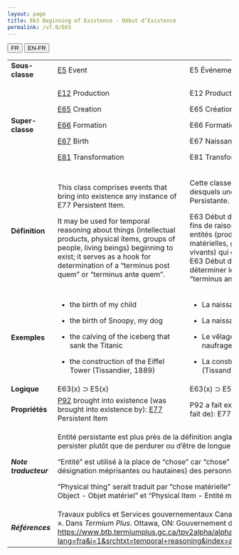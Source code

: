 ```yaml
---
layout: page
title: E63 Beginning of Existence - Début d’Existence
permalink: /v7.0/E63
---
```


<div class="lang-buttons">
  <button id="fr" class="activate">FR</button>
  <button id="en-fr">EN-FR</button>
</div>

<table>
<tbody>
<tr class="odd">
<td><strong>Sous-classe</strong></td>
<td class="en"><a href="https://docs.google.com/document/d/1yw_AJyDtcKGTc1oV_V2aSsl2413FsKLWdHpxEq-Nqgc/edit#heading=h.2zlqixl"><span class="underline">E5</span></a> Event</td>
<td>E5 Événement (/Évènement)</td>
</tr>
<tr class="even">
<td><strong>Super-classe</strong></td>
<td class="en"><p><a href="https://docs.google.com/document/d/1yw_AJyDtcKGTc1oV_V2aSsl2413FsKLWdHpxEq-Nqgc/edit#heading=h.1s66p4f"><span class="underline">E12</span></a> Production</p>
<p><a href="https://docs.google.com/document/d/1yw_AJyDtcKGTc1oV_V2aSsl2413FsKLWdHpxEq-Nqgc/edit#heading=h.1jvko6v"><span class="underline">E65</span></a> Creation</p>
<p><a href="https://docs.google.com/document/d/1yw_AJyDtcKGTc1oV_V2aSsl2413FsKLWdHpxEq-Nqgc/edit#heading=h.2j0ih2h"><span class="underline">E66</span></a> Formation</p>
<p><a href="https://docs.google.com/document/d/1yw_AJyDtcKGTc1oV_V2aSsl2413FsKLWdHpxEq-Nqgc/edit#heading=h.2wfod1i"><span class="underline">E67</span></a> Birth</p>
<p><a href="https://docs.google.com/document/d/1yw_AJyDtcKGTc1oV_V2aSsl2413FsKLWdHpxEq-Nqgc/edit#heading=h.1bkyn9b"><span class="underline">E81</span></a> Transformation</p></td>
<td><p>E12 Production</p>
<p>E65 Création</p>
<p>E66 Formation</p>
<p>E67 Naissance</p>
<p>E81 Transformation</p></td>
</tr>
<tr class="odd">
<td><strong>Définition</strong></td>
<td class="en"><p>This class comprises events that bring into existence any instance of E77 Persistent Item.</p>
<p>It may be used for temporal reasoning about things (intellectual products, physical items, groups of people, living beings) beginning to exist; it serves as a hook for determination of a “terminus post quem” or “terminus ante quem”.</p></td>
<td><p>Cette classe comprend les évènements lors desquels une instance de E77 Entité Persistante.</p>
<p>E63 Début d’existence peut être utilisé à des fins de raisonnement temporel sur des entités (produits intellectuels, entités matérielles, groupes de personnes, êtres vivants) qui commencent à exister du fait de E63 Début d’existence ; elle permet de déterminer le “terminus post quem” ou le “terminus ante quem”.</p></td>
</tr>
<tr class="even">
<td><strong>Exemples</strong></td>
<td class="en"><ul>
<li><p>the birth of my child</p></li>
<li><p>the birth of Snoopy, my dog</p></li>
<li><p>the calving of the iceberg that sank the Titanic</p></li>
<li><p>the construction of the Eiffel Tower (Tissandier, 1889)</p></li>
</ul></td>
<td><ul>
<li><p>La naissance de mon enfant</p></li>
<li><p>La naissance de Snoopy, mon chien</p></li>
<li><p>Le vêlage de l’iceberg qui a causé le naufrage du Titanic</p></li>
<li><p>La construction de la tour Eiffel (Tissandier, 1889)</p></li>
</ul></td>
</tr>
<tr class="odd">
<td><strong>Logique</strong></td>
<td class="en">E63(x) ⊃ E5(x)</td>
<td>E63(x) ⊃ E5(x)</td>
</tr>
<tr class="even">
<td><strong>Propriétés</strong></td>
<td class="en"><a href="https://docs.google.com/document/d/1yw_AJyDtcKGTc1oV_V2aSsl2413FsKLWdHpxEq-Nqgc/edit#heading=h.ywpzoz"><span class="underline">P92</span></a> brought into existence (was brought into existence by): <a href="https://docs.google.com/document/d/1yw_AJyDtcKGTc1oV_V2aSsl2413FsKLWdHpxEq-Nqgc/edit#heading=h.1p04j8c"><span class="underline">E77</span></a> Persistent Item</td>
<td>P92 a fait exister (a commencé à exister du fait de): E77 Entité persistante</td>
</tr>
<tr class="odd">
<td><strong><em>Note traducteur</em></strong></td>
<td colspan="2"><p>Entité persistante est plus près de la définition anglaise qui porte sur le fait de persister plutôt que de perdurer ou d’être de longue durée.</p>
<p>“Entité” est utilisé à la place de “chose” car “chose” n’inclut pas (à l’exception de désignation méprisantes ou hautaines) des personnes/groupes/humains.</p>
<p>“Physical thing” serait traduit par “chose matérielle” qui est cohérent avec “Physical Object - Objet matériel” et “Physical Item - Entité matérielle”.</p></td>

</tr>
<tr class="even">
<td><strong><em>Références</em></strong></td>
<td colspan="2">Travaux publics et Services gouvernementaux Canada. 2009. « temporal reasoning ». Dans <em>Termium Plus</em>. Ottawa, ON: Gouvernement du Canada. <a href="https://www.btb.termiumplus.gc.ca/tpv2alpha/alpha-fra.html?lang=fra&amp;i=1&amp;srchtxt=temporal+reasoning&amp;index=alt&amp;codom2nd_wet=1#resultrecs"><span class="underline">https://www.btb.termiumplus.gc.ca/tpv2alpha/alpha-fra.html?lang=fra&amp;i=1&amp;srchtxt=temporal+reasoning&amp;index=alt&amp;codom2nd_wet=1#resultrecs</span></a>.</td>

</tr>
</tbody>
</table>

